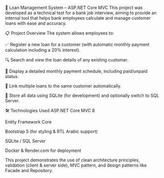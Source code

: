 🏦 Loan Management System – ASP.NET Core MVC
This project was developed as a technical test for a bank job interview, aiming to provide an internal tool that helps bank employees calculate and manage customer loans with ease and accuracy.

📋 Project Overview
The system allows employees to:

✅ Register a new loan for a customer (with automatic monthly payment calculation including a 20% interest).

🔍 Search and view the loan details of any existing customer.

📆 Display a detailed monthly payment schedule, including paid/unpaid status.

🔁 Link multiple loans to the same customer automatically.

💾 Store all data using SQLite (for development) and optionally switch to SQL Server.

🛠️ Technologies Used
ASP.NET Core MVC 8

Entity Framework Core

Bootstrap 5 (for styling & RTL Arabic support)

SQLite / SQL Server

Docker & Render.com for deployment

This project demonstrates the use of clean architecture principles, validation (client & server side), MVC pattern, and design patterns like Facade and Repository.
